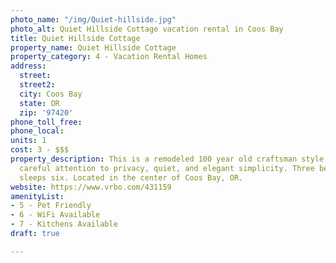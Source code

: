 ```yaml
---
photo_name: "/img/Quiet-hillside.jpg"
photo_alt: Quiet Hillside Cottage vacation rental in Coos Bay
title: Quiet Hillside Cottage
property_name: Quiet Hillside Cottage
property_category: 4 - Vacation Rental Homes
address:
  street: 
  street2: 
  city: Coos Bay
  state: OR
  zip: '97420'
phone_toll_free: 
phone_local: 
units: 1
cost: 3 - $$$
property_description: This is a remodeled 100 year old craftsman style cottage with
  careful attention to privacy, quiet, and elegant simplicity. Three bedroom house
  sleeps six. Located in the center of Coos Bay, OR.
website: https://www.vrbo.com/431159
amenityList:
- 5 - Pet Friendly
- 6 - WiFi Available
- 7 - Kitchens Available
draft: true

---
```

